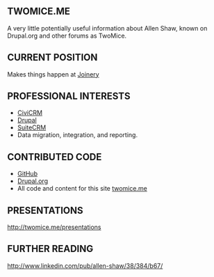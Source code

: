 ## TWOMICE.ME

A very little potentially useful information about Allen Shaw, known on Drupal.org and other forums as TwoMice.


## CURRENT POSITION 

Makes things happen at [Joinery](http://JoineryHQ.com)


## PROFESSIONAL INTERESTS

- [CiviCRM](http://civicrm.org)
- [Drupal](http://drupal.org)
- [SuiteCRM](https://suitecrm.com)
- Data migration, integration, and reporting.


## CONTRIBUTED CODE

- [GitHub](https://github.com/twomice)
- [Drupal.org](https://www.drupal.org/u/twomice)
- All code and content for this site [twomice.me](https://github.com/twomice/twomice.me)


## PRESENTATIONS

<http://twomice.me/presentations>


## FURTHER READING

<http://www.linkedin.com/pub/allen-shaw/38/384/b67/>
